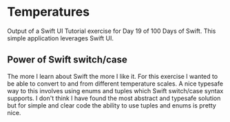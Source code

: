 # Temperatures
Output of a Swift UI Tutorial exercise for Day 19 of 100 Days of Swift. This simple application 
leverages Swift UI.

## Power of Swift switch/case
The more I learn about Swift the more I like it. For this exercise I wanted to be able to convert to and
from different temperature scales. A nice typesafe way to this involves using enums and tuples which Swift
switch/case syntax supports. I don't think I have found the most abstract and typesafe solution but for 
simple and clear code the ability to use tuples and enums is pretty nice.


